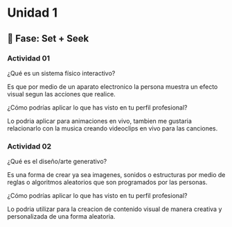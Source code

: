 # Unidad 1

## 🔎 Fase: Set + Seek

### Actividad 01

¿Qué es un sistema físico interactivo?

Es que por medio de un aparato electronico la persona muestra un efecto visual segun las acciones que realice.

¿Cómo podrías aplicar lo que has visto en tu perfil profesional?

Lo podria aplicar para animaciones en vivo, tambien me gustaria relacionarlo con la musica creando videoclips en vivo para las canciones.

### Actividad 02

¿Qué es el diseño/arte generativo?

Es una forma de crear ya sea imagenes, sonidos o estructuras por medio de reglas o algoritmos aleatorios que son programados por las personas.

¿Cómo podrías aplicar lo que has visto en tu perfil profesional?

Lo podria utilizar para la creacion de contenido visual de manera creativa y personalizada de una forma aleatoria.
